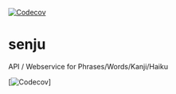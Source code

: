 [![Codecov](https://codecov.io/gh/senju1337/senju/branch/HEAD/graph/badge.svg)](https://codecov.io/gh/senju1337/senju)


# senju
API / Webservice for Phrases/Words/Kanji/Haiku

[![Codecov](https://codecov.io/gh/senju1337/senju/branch/feat%2FOPS-31/graph/badge.svg)]